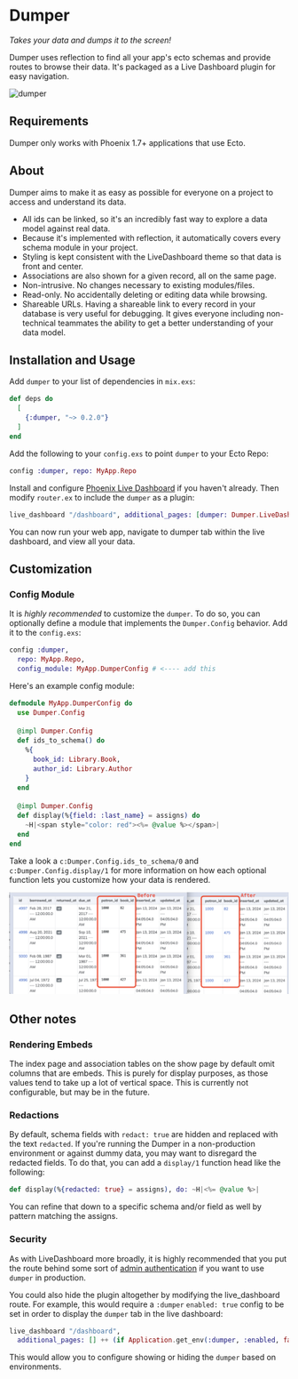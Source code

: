 # Dumper

_Takes your data and dumps it to the screen!_

Dumper uses reflection to find all your app's ecto schemas and provide routes to browse their data.  It's packaged as a Live Dashboard plugin for easy navigation.

![dumper](assets/dumper.gif)

## Requirements
Dumper only works with Phoenix 1.7+ applications that use Ecto.

## About
Dumper aims to make it as easy as possible for everyone on a project to access and understand its data.

- All ids can be linked, so it's an incredibly fast way to explore a data model against real data.
- Because it's implemented with reflection, it automatically covers every schema module in your project.
- Styling is kept consistent with the LiveDashboard theme so that data is front and center.
- Associations are also shown for a given record, all on the same page.
- Non-intrusive. No changes necessary to existing modules/files.
- Read-only.  No accidentally deleting or editing data while browsing.
- Shareable URLs. Having a shareable link to every record in your database is very useful for debugging. It gives everyone including non-technical teammates the ability to get a better understanding of your data model.

## Installation and Usage
Add `dumper` to your list of dependencies in `mix.exs`:

```elixir
def deps do
  [
    {:dumper, "~> 0.2.0"}
  ]
end
```

Add the following to your `config.exs` to point `dumper` to your Ecto Repo:
```elixir
config :dumper, repo: MyApp.Repo
```

Install and configure [Phoenix Live Dashboard](https://hexdocs.pm/phoenix_live_dashboard) if you haven't already.  Then modify `router.ex` to include the `dumper` as a plugin:

``` elixir
live_dashboard "/dashboard", additional_pages: [dumper: Dumper.LiveDashboardPage]
```

You can now run your web app, navigate to dumper tab within the live dashboard, and view all your data.

## Customization

### Config Module
It is *highly recommended* to customize the `dumper`.  To do so, you can optionally define a module that implements the `Dumper.Config` behavior.  Add it to the `config.exs`:

``` elixir
config :dumper,
  repo: MyApp.Repo,
  config_module: MyApp.DumperConfig # <---- add this
```

Here's an example config module:

``` elixir
defmodule MyApp.DumperConfig do
  use Dumper.Config

  @impl Dumper.Config
  def ids_to_schema() do
    %{
      book_id: Library.Book,
      author_id: Library.Author
    }
  end

  @impl Dumper.Config
  def display(%{field: :last_name} = assigns) do
    ~H|<span style="color: red"><%= @value %></span>|
  end
end

```

Take a look a `c:Dumper.Config.ids_to_schema/0` and `c:Dumper.Config.display/1` for more information on how each optional function lets you customize how your data is rendered.

![dumper](assets/no-links-vs-links.png)


## Other notes

### Rendering Embeds
The index page and association tables on the show page by default omit columns that are embeds.  This is purely for display purposes, as those values tend to take up a lot of vertical space.  This is currently not configurable, but may be in the future.

### Redactions
By default, schema fields with `redact: true` are hidden and replaced with the text `redacted`.  If you're running the Dumper in a non-production environment or against dummy data, you may want to disregard the redacted fields.  To do that, you can add a `display/1` function head like the following:

``` elixir
def display(%{redacted: true} = assigns), do: ~H|<%= @value %>|
```

You can refine that down to a specific schema and/or field as well by pattern matching the assigns.

### Security
As with LiveDashboard more broadly, it is highly recommended that you put the route behind some sort of [admin authentication](https://hexdocs.pm/phoenix_live_dashboard/Phoenix.LiveDashboard.html#module-extra-add-dashboard-access-on-all-environments-including-production) if you want to use `dumper` in production.

You could also hide the plugin altogether by modifying the live_dashboard route.  For example, this would require a `:dumper` `enabled: true` config to be set in order to display the `dumper` tab in the live dashboard:

``` elixir
live_dashboard "/dashboard",
  additional_pages: [] ++ (if Application.get_env(:dumper, :enabled, false), do: [dumper: Dumper.LiveDashboardPage], else: [])
```

This would allow you to configure showing or hiding the `dumper` based on environments.
